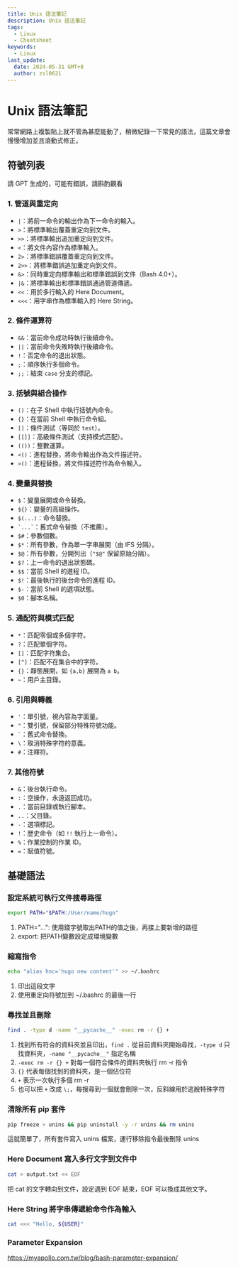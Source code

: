```yaml
---
title: Unix 語法筆記
description: Unix 語法筆記
tags:
  - Linux
  - Cheatsheet
keywords:
  - Linux
last_update:
  date: 2024-05-31 GMT+8
  author: zsl0621
---
```


# Unix 語法筆記
常常網路上複製貼上就不管為甚麼能動了，稍微紀錄一下常見的語法，這篇文章會慢慢增加並且滾動式修正。

## 符號列表
請 GPT 生成的，可能有錯誤，請斟酌觀看

### 1. 管道與重定向
- `|`：將前一命令的輸出作為下一命令的輸入。
- `>`：將標準輸出覆蓋重定向到文件。
- `>>`：將標準輸出追加重定向到文件。
- `<`：將文件內容作為標準輸入。
- `2>`：將標準錯誤覆蓋重定向到文件。
- `2>>`：將標準錯誤追加重定向到文件。
- `&>`：同時重定向標準輸出和標準錯誤到文件（Bash 4.0+）。
- `|&`：將標準輸出和標準錯誤通過管道傳遞。
- `<<`：用於多行輸入的 Here Document。
- `<<<`：用字串作為標準輸入的 Here String。

### 2. 條件運算符
- `&&`：當前命令成功時執行後續命令。
- `||`：當前命令失敗時執行後續命令。
- `!`：否定命令的退出狀態。
- `;`：順序執行多個命令。
- `;;`：結束 `case` 分支的標記。

### 3. 括號與組合操作
- `()`：在子 Shell 中執行括號內命令。
- `{}`：在當前 Shell 中執行命令組。
- `[]`：條件測試（等同於 `test`）。
- `[[]]`：高級條件測試（支持模式匹配）。
- `(())`：整數運算。
- `<()`：進程替換，將命令輸出作為文件描述符。
- `>()`：進程替換，將文件描述符作為命令輸入。

### 4. 變量與替換
- `$`：變量展開或命令替換。
- `${}`：變量的高級操作。
- `$(...)`：命令替換。
- `` `...` ``：舊式命令替換（不推薦）。
- `$#`：參數個數。
- `$*`：所有參數，作為單一字串展開（由 IFS 分隔）。
- `$@`：所有參數，分開列出（`"$@"` 保留原始分隔）。
- `$?`：上一命令的退出狀態碼。
- `$$`：當前 Shell 的進程 ID。
- `$!`：最後執行的後台命令的進程 ID。
- `$-`：當前 Shell 的選項狀態。
- `$0`：腳本名稱。

### 5. 通配符與模式匹配
- `*`：匹配零個或多個字符。
- `?`：匹配單個字符。
- `[]`：匹配字符集合。
- `[^]`：匹配不在集合中的字符。
- `{}`：靜態展開，如 `{a,b}` 展開為 `a b`。
- `~`：用戶主目錄。

### 6. 引用與轉義
- `'`：單引號，視內容為字面量。
- `"`：雙引號，保留部分特殊符號功能。
- `` ` ``：舊式命令替換。
- `\`：取消特殊字符的意義。
- `#`：注釋符。

### 7. 其他符號
- `&`：後台執行命令。
- `:`：空操作，永遠返回成功。
- `.`：當前目錄或執行腳本。
- `..`：父目錄。
- `-`：選項標記。
- `!`：歷史命令（如 `!!` 執行上一命令）。
- `%`：作業控制的作業 ID。
- `=`：賦值符號。


## 基礎語法
### 設定系統可執行文件搜尋路徑
```sh
export PATH="$PATH:/User/name/hugo"
```

1. PATH="...": 使用錢字號取出PATH的值之後，再接上要新增的路徑
2. export: 把PATH變數設定成環境變數

### 縮寫指令
```sh
echo "alias hnc='hugo new content'" >> ~/.bashrc
```
1. 印出這段文字
2. 使用重定向符號加到 ~/.bashrc 的最後一行

### 尋找並且刪除
```sh
find . -type d -name "__pycache__" -exec rm -r {} +
```

1. 找到所有符合的資料夾並且印出，`find .` 從目前資料夾開始尋找，`-type d` 只找資料夾，`-name "__pycache__"` 指定名稱
2. `-exec rm -r {} +` 對每一個符合條件的資料夾執行 rm -r 指令
3. `{}` 代表每個找到的資料夾，是一個佔位符
4. `+` 表示一次執行多個 rm -r
5. 也可以把 `+` 改成 `\;`，每搜尋到一個就會刪除一次，反斜線用於逃脫特殊字符

### 清除所有 pip 套件
```sh
pip freeze > unins && pip uninstall -y -r unins && rm unins
```

這就簡單了，所有套件寫入 unins 檔案，運行移除指令最後刪除 unins

### Here Document 寫入多行文字到文件中
```sh
cat > output.txt << EOF
```

把 cat 的文字轉向到文件，設定遇到 EOF 結束，EOF 可以換成其他文字。

### Here String 將字串傳遞給命令作為輸入
```sh
cat <<< "Hello, ${USER}"
```

### 

### Parameter Expansion
https://myapollo.com.tw/blog/bash-parameter-expansion/





